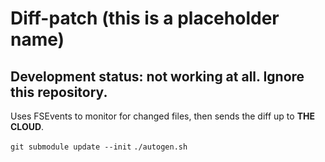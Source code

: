 # Diff-patch (this is a placeholder name)

## Development status: not working at all. Ignore this repository.

Uses FSEvents to monitor for changed files, then sends the diff up to **THE CLOUD**.


`git submodule update --init`
`./autogen.sh`
